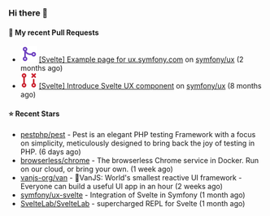 ### Hi there 👋

#### 🔨 My recent Pull Requests

- ![](./assets/pr-merged.svg) [[Svelte] Example page for ux.symfony.com](https://github.com/symfony/ux/pull/795) on [symfony/ux](https://github.com/symfony/ux) (2 months ago)
- ![](./assets/pr-closed.svg) [[Svelte] Introduce Svelte UX component](https://github.com/symfony/ux/pull/498) on [symfony/ux](https://github.com/symfony/ux) (8 months ago)

#### ⭐ Recent Stars

- [pestphp/pest](https://github.com/pestphp/pest) - Pest is an elegant PHP testing Framework with a focus on simplicity, meticulously designed to bring back the joy of testing in PHP. (6 days ago)
- [browserless/chrome](https://github.com/browserless/chrome) - The browserless Chrome service in Docker. Run on our cloud, or bring your own. (1 week ago)
- [vanjs-org/van](https://github.com/vanjs-org/van) - 🍦VanJS: World&#39;s smallest reactive UI framework - Everyone can build a useful UI app in an hour (2 weeks ago)
- [symfony/ux-svelte](https://github.com/symfony/ux-svelte) - Integration of Svelte in Symfony (1 month ago)
- [SvelteLab/SvelteLab](https://github.com/SvelteLab/SvelteLab) - supercharged REPL for Svelte (1 month ago)